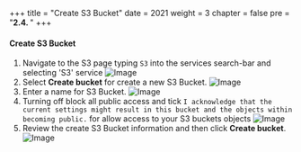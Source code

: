 +++
title = "Create S3 Bucket"
date = 2021
weight = 3
chapter = false
pre = "<b>2.4. </b>"
+++

#### Create S3 Bucket

1. Navigate to the S3 page typing `S3` into the services search-bar and selecting 'S3' service
   ![Image](/images/preparation/create-s3.png)
2. Select **Create bucket** for create a new S3 Bucket.
   ![Image](/images/preparation/create-s3-1.png)
3. Enter a name for S3 Bucket.
   ![Image](/images/preparation/create-s3-2.png)
4. Turning off block all public access and tick `I acknowledge that the current settings might result in this bucket and the objects within becoming public.` for allow access to your S3 buckets objects
   ![Image](/images/preparation/create-s3-3.png)
5. Review the create S3 Bucket information and then click **Create bucket**.
   ![Image](/images/preparation/create-s3-4.png)

